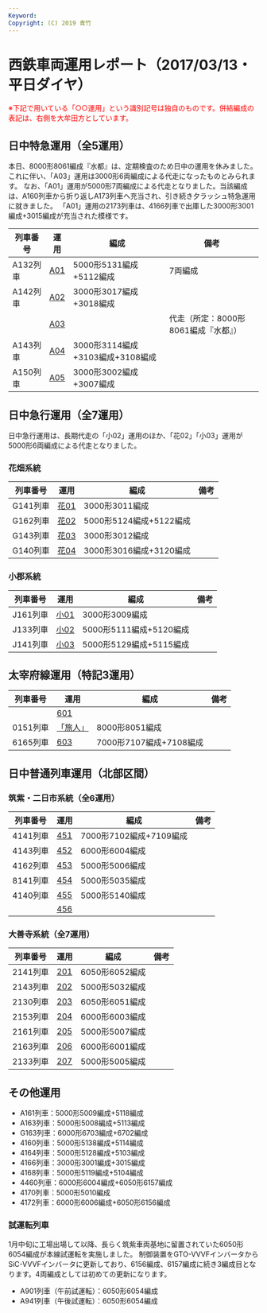 ```yaml
---
Keyword: 
Copyright: (C) 2019 青竹
---
```


# 西鉄車両運用レポート（2017/03/13・平日ダイヤ）

<span style="color:#FF0000;">※下記で用いている「○○運用」という識別記号は独自のものです。併結編成の表記は、右側を大牟田方としています。</span>

## 日中特急運用（全5運用）

本日、8000形8061編成『水都』は、定期検査のため日中の運用を休みました。これに伴い、「A03」運用は3000形6両編成による代走になったものとみられます。
なお、「A01」運用が5000形7両編成による代走となりました。当該編成は、A160列車から折り返しA173列車へ充当され、引き続き夕ラッシュ特急運用に就きました。
「A01」運用の2173列車は、4166列車で出庫した3000形3001編成+3015編成が充当された模様です。

| 列車番号 | 運用 | 編成 | 備考 |
| --- | --- | --- | --- |
| A132列車 | [A01](https://aotake91.net/railway/nishitetsu/dia/20161003/unyoulist-weekday.htm#WA01) | 5000形5131編成+5112編成 | 7両編成 |
| A142列車 | [A02](https://aotake91.net/railway/nishitetsu/dia/20161003/unyoulist-weekday.htm#WA02) | 3000形3017編成+3018編成 |  |
|  | [A03](https://aotake91.net/railway/nishitetsu/dia/20161003/unyoulist-weekday.htm#WA03) |  | 代走（所定：8000形8061編成『水都』） |
| A143列車 | [A04](https://aotake91.net/railway/nishitetsu/dia/20161003/unyoulist-weekday.htm#WA04) | 3000形3114編成+3103編成+3108編成 |  |
| A150列車 | [A05](https://aotake91.net/railway/nishitetsu/dia/20161003/unyoulist-weekday.htm#WA05) | 3000形3002編成+3007編成 |  |

## 日中急行運用（全7運用）

日中急行運用は、長期代走の「小02」運用のほか、「花02」「小03」運用が5000形6両編成による代走となりました。

### 花畑系統

| 列車番号 | 運用 | 編成 | 備考 |
| --- | --- | --- | --- |
| G141列車 | [花01](https://aotake91.net/railway/nishitetsu/dia/20161003/unyoulist-weekday.htm#WG01) | 3000形3011編成 |  |
| G162列車 | [花02](https://aotake91.net/railway/nishitetsu/dia/20161003/unyoulist-weekday.htm#WG02) | 5000形5124編成+5122編成 |  |
| G143列車 | [花03](https://aotake91.net/railway/nishitetsu/dia/20161003/unyoulist-weekday.htm#WG03) | 3000形3012編成 |  |
| G140列車 | [花04](https://aotake91.net/railway/nishitetsu/dia/20161003/unyoulist-weekday.htm#WG04) | 3000形3016編成+3120編成 |  |

### 小郡系統

| 列車番号 | 運用 | 編成 | 備考 |
| --- | --- | --- | --- |
| J161列車 | [小01](https://aotake91.net/railway/nishitetsu/dia/20161003/unyoulist-weekday.htm#WJ01) | 3000形3009編成 |  |
| J133列車 | [小02](https://aotake91.net/railway/nishitetsu/dia/20161003/unyoulist-weekday.htm#WJ02) | 5000形5111編成+5120編成 |  |
| J141列車 | [小03](https://aotake91.net/railway/nishitetsu/dia/20161003/unyoulist-weekday.htm#WJ03) | 5000形5129編成+5115編成 |  |

## 太宰府線運用（特記3運用）

| 列車番号 | 運用 | 編成 | 備考 |
| --- | --- | --- | --- |
|  | [601](https://aotake91.net/railway/nishitetsu/dia/20161003/unyoulist-weekday.htm#W601) |  |  |
| 0151列車 | [「旅人」](https://aotake91.net/railway/nishitetsu/dia/20161003/unyoulist-weekday.htm#W602) | 8000形8051編成 |  |
| 6165列車 | [603](https://aotake91.net/railway/nishitetsu/dia/20161003/unyoulist-weekday.htm#W603) | 7000形7107編成+7108編成 |  |

## 日中普通列車運用（北部区間）

### 筑紫・二日市系統（全6運用）

| 列車番号 | 運用 | 編成 | 備考 |
| --- | --- | --- | --- |
| 4141列車 | [451](https://aotake91.net/railway/nishitetsu/dia/20161003/unyoulist-weekday.htm#W451) | 7000形7102編成+7109編成 |  |
| 4143列車 | [452](https://aotake91.net/railway/nishitetsu/dia/20161003/unyoulist-weekday.htm#W452) | 6000形6004編成 |  |
| 4162列車 | [453](https://aotake91.net/railway/nishitetsu/dia/20161003/unyoulist-weekday.htm#W453) | 5000形5006編成 |  |
| 8141列車 | [454](https://aotake91.net/railway/nishitetsu/dia/20161003/unyoulist-weekday.htm#W454) | 5000形5035編成 |  |
| 4140列車 | [455](https://aotake91.net/railway/nishitetsu/dia/20161003/unyoulist-weekday.htm#W455) | 5000形5140編成 |  |
|  | [456](https://aotake91.net/railway/nishitetsu/dia/20161003/unyoulist-weekday.htm#W456) |  |  |

### 大善寺系統（全7運用）

| 列車番号 | 運用 | 編成 | 備考 |
| --- | --- | --- | --- |
| 2141列車 | [201](https://aotake91.net/railway/nishitetsu/dia/20161003/unyoulist-weekday.htm#W201) | 6050形6052編成 |  |
| 2143列車 | [202](https://aotake91.net/railway/nishitetsu/dia/20161003/unyoulist-weekday.htm#W202) | 5000形5032編成 |  |
| 2130列車 | [203](https://aotake91.net/railway/nishitetsu/dia/20161003/unyoulist-weekday.htm#W203) | 6050形6051編成 |  |
| 2153列車 | [204](https://aotake91.net/railway/nishitetsu/dia/20161003/unyoulist-weekday.htm#W204) | 6000形6003編成 |  |
| 2161列車 | [205](https://aotake91.net/railway/nishitetsu/dia/20161003/unyoulist-weekday.htm#W205) | 5000形5007編成 |  |
| 2163列車 | [206](https://aotake91.net/railway/nishitetsu/dia/20161003/unyoulist-weekday.htm#W206) | 6000形6001編成 |  |
| 2133列車 | [207](https://aotake91.net/railway/nishitetsu/dia/20161003/unyoulist-weekday.htm#W207) | 5000形5005編成 |  |

## その他運用

* A161列車：5000形5009編成+5118編成
* A163列車：5000形5008編成+5113編成
* G163列車：6000形6703編成+6702編成
* 4160列車：5000形5138編成+5114編成
* 4164列車：5000形5128編成+5103編成
* 4166列車：3000形3001編成+3015編成
* 4168列車：5000形5119編成+5104編成
* 4460列車：6000形6004編成+6050形6157編成
* 4170列車：5000形5010編成
* 4172列車：6000形6006編成+6050形6156編成

### 試運転列車

1月中旬に工場出場して以降、長らく筑紫車両基地に留置されていた6050形6054編成が本線試運転を実施しました。
制御装置をGTO-VVVFインバータからSiC-VVVFインバータに更新しており、6156編成、6157編成に続き3編成目となります。4両編成としては初めての更新になります。

* A901列車（午前試運転）：6050形6054編成
* A941列車（午後試運転）：6050形6054編成

